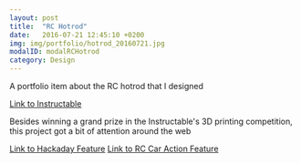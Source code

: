 ```yaml
---
layout: post
title:  "RC Hotrod"
date:   2016-07-21 12:45:10 +0200
img: img/portfolio/hotrod_20160721.jpg
modalID: modalRCHotrod
category: Design
---
```

A portfolio item about the RC hotrod that I designed

[Link to Instructable](http://www.instructables.com/id/Scratch-Build-an-RC-Car-With-CAD-and-Rapid-Prototy/)

Besides winning a grand prize in the Instructable's 3D printing competition, this project got a bit of attention around the web

[Link to Hackaday Feature](http://hackaday.com/2016/07/04/rc-hot-rod-built-completely-from-scratch/)
[Link to RC Car Action Feature](www.rccaraction.com/blog/2016/07/06/custom-3d-printed-hot-rod-readers-ride/)